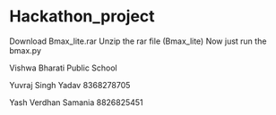 # Hackathon_project
Download Bmax_lite.rar
Unzip the rar file (Bmax_lite)
Now just run the bmax.py



Vishwa Bharati Public School

Yuvraj Singh Yadav
8368278705

Yash Verdhan Samania
8826825451
